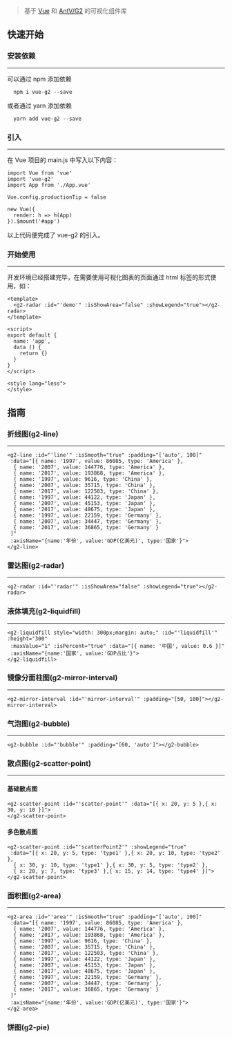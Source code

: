 >基于 [Vue](https://cn.vuejs.org/index.html) 和 [AntV/G2](https://antv.alipay.com/zh-cn/g2/3.x/index.html) 的可视化组件库

## 快速开始
### 安装依赖
------
可以通过 npm 添加依赖
```
  npm i vue-g2 --save
```
或者通过 yarn 添加依赖
```
  yarn add vue-g2 --save
```

### 引入
------
在 Vue 项目的 main.js 中写入以下内容：
```
import Vue from 'vue'
import 'vue-g2'
import App from './App.vue'

Vue.config.productionTip = false

new Vue({
  render: h => h(App)
}).$mount('#app')
```
以上代码便完成了 vue-g2 的引入。

### 开始使用
------
开发环境已经搭建完毕，在需要使用可视化图表的页面通过 html 标签的形式使用，如：
```
<template>
  <g2-radar :id="'demo'" :isShowArea="false" :showLegend="true"></g2-radar>
</template>

<script>
export default {
  name: 'app',
  data () {
    return {}
  }
}
</script>

<style lang="less">
</style>
```
<g2-radar :id="'demo'" :isShowArea="false" :showLegend="true"></g2-radar>

## 指南
### 折线图(g2-line)
------
```
<g2-line :id="'line'" :isSmooth="true" :padding="['auto', 100]" 
 :data="[{ name: '1997', value: 86085, type: 'America' },
  { name: '2007', value: 144776, type: 'America' },
  { name: '2017', value: 193868, type: 'America' },
  { name: '1997', value: 9616, type: 'China' },
  { name: '2007', value: 35715, type: 'China' },
  { name: '2017', value: 122503, type: 'China' },
  { name: '1997', value: 44122, type: 'Japan' },
  { name: '2007', value: 45153, type: 'Japan' },
  { name: '2017', value: 48675, type: 'Japan' },
  { name: '1997', value: 22159, type: 'Germany' },
  { name: '2007', value: 34447, type: 'Germany' },
  { name: '2017', value: 36865, type: 'Germany' }
 ]"
 :axisName="{name:'年份', value:'GDP(亿美元)', type:'国家'}">
</g2-line>
```
<g2-line :id="'line'" :isSmooth="true" :padding="['auto', 100]" :axisName="{name:'年份', value:'GDP(亿美元)', type:'国家'}"></g2-line>

### 雷达图(g2-radar)
------
```
<g2-radar :id="'radar'" :isShowArea="false" :showLegend="true"></g2-radar>
```
<g2-radar :id="'radar'" :isShowArea="false" :showLegend="true"></g2-radar>

### 液体填充(g2-liquidfill)
------
```
<g2-liquidfill style="width: 300px;margin: auto;" :id="'liquidfill'" :height="300" 
 :maxValue="1" :isPercent="true" :data="[{ name: '中国', value: 0.6 }]" 
 :axisName="{name:'国家', value:'GDP占比'}">
</g2-liquidfill>
```
<g2-liquidfill style="width: 300px;margin: auto;" :id="'liquidfill'" :maxValue="1" :isPercent="true" :data="[{ name: '中国', value: 0.6 }]"
    :axisName="{name:'国家', value:'GDP占比'}"></g2-liquidfill>

### 镜像分面柱图(g2-mirror-interval)
------
```
<g2-mirror-interval :id="'mirror-interval'" :padding="[50, 100]"></g2-mirror-interval>
```
<g2-mirror-interval :id="'mirror-interval'" :padding="[50, 100]"></g2-mirror-interval>

### 气泡图(g2-bubble)
------
```
<g2-bubble :id="'bubble'" :padding="[60, 'auto']"></g2-bubble>
```
<g2-bubble :id="'bubble'" :padding="[60, 'auto']"></g2-bubble>

### 散点图(g2-scatter-point)
------
#### 基础散点图
```
<g2-scatter-point :id="'scatter-point'" :data="[{ x: 20, y: 5 },{ x: 30, y: 10 }]">
</g2-scatter-point>
```
<g2-scatter-point :id="'scatter-point'" :data="[{ x: 20, y: 5 },{ x: 30, y: 10 }]"></g2-scatter-point>

#### 多色散点图
```
<g2-scatter-point :id="'scatterPoint2'" :showLegend="true"
 :data="[{ x: 20, y: 5, type: 'type1' },{ x: 20, y: 10, type: 'type2' },
  { x: 30, y: 10, type: 'type1' },{ x: 30, y: 5, type: 'type2' },
  { x: 20, y: 7, type: 'type3' },{ x: 15, y: 14, type: 'type4' }]">
</g2-scatter-point>
```
<g2-scatter-point :id="'scatterPoint2'" :showLegend="true"
    :data="[{ x: 20, y: 5, type: 'type1' },{ x: 20, y: 10, type: 'type2' },
    { x: 30, y: 10, type: 'type1' },{ x: 30, y: 5, type: 'type2' },
    { x: 20, y: 7, type: 'type3' },{ x: 15, y: 14, type: 'type4' }]">
</g2-scatter-point>

### 面积图(g2-area)
------
```
<g2-area :id="'area'" :isSmooth="true" :padding="['auto', 100]" 
 :data="[{ name: '1997', value: 86085, type: 'America' },
  { name: '2007', value: 144776, type: 'America' },
  { name: '2017', value: 193868, type: 'America' },
  { name: '1997', value: 9616, type: 'China' },
  { name: '2007', value: 35715, type: 'China' },
  { name: '2017', value: 122503, type: 'China' },
  { name: '1997', value: 44122, type: 'Japan' },
  { name: '2007', value: 45153, type: 'Japan' },
  { name: '2017', value: 48675, type: 'Japan' },
  { name: '1997', value: 22159, type: 'Germany' },
  { name: '2007', value: 34447, type: 'Germany' },
  { name: '2017', value: 36865, type: 'Germany' }
 ]"
 :axisName="{name:'年份', value:'GDP(亿美元)', type:'国家'}">
</g2-area>
```
<g2-area :id="'area'" :isSmooth="true" :padding="['auto', 100]" :axisName="{name:'年份', value:'GDP(亿美元)', type:'国家'}"></g2-area>

### 饼图(g2-pie)

